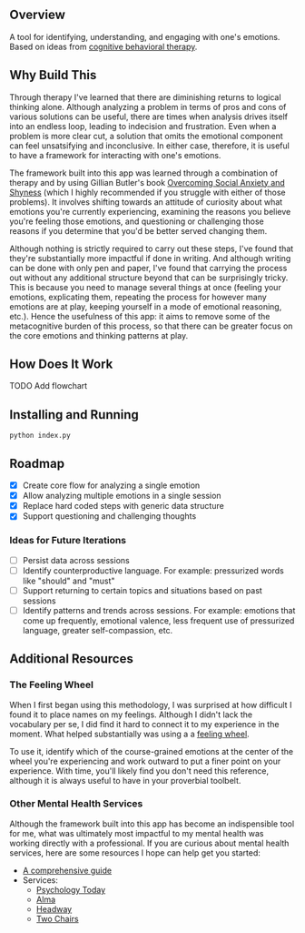## Overview

A tool for identifying, understanding, and engaging with one's emotions. Based on ideas from [cognitive behavioral therapy](https://en.wikipedia.org/wiki/Cognitive_behavioral_therapy).

## Why Build This

Through therapy I've learned that there are diminishing returns to logical thinking alone. Although analyzing a problem in terms of pros and cons of various solutions can be useful, there are times when analysis drives itself into an endless loop, leading to indecision and frustration. Even when a problem is more clear cut, a solution that omits the emotional component can feel unsatsifying and inconclusive. In either case, therefore, it is useful to have a framework for interacting with one's emotions. 

The framework built into this app was learned through a combination of therapy and by using Gillian Butler's book [Overcoming Social Anxiety and Shyness](https://www.amazon.com/Overcoming-Social-Anxiety-Shyness-2nd/dp/1472120434) (which I highly recommended if you struggle with either of those problems). It involves shifting towards an attitude of curiosity about what emotions you're currently experiencing, examining the reasons you believe you're feeling those emotions, and questioning or challenging those reasons if you determine that you'd be better served changing them. 

Although nothing is strictly required to carry out these steps, I've found that they're substantially more impactful if done in writing. And although writing can be done with only pen and paper, I've found that carrying the process out without any additional structure beyond that can be surprisingly tricky. This is because you need to manage several things at once (feeling your emotions, explicating them, repeating the process for however many emotions are at play, keeping yourself in a mode of emotional reasoning, etc.). Hence the usefulness of this app: it aims to remove some of the metacognitive burden of this process, so that there can be greater focus on the core emotions and thinking patterns at play.

## How Does It Work

TODO Add flowchart

## Installing and Running

```
python index.py
```

## Roadmap

- [x] Create core flow for analyzing a single emotion
- [x] Allow analyzing multiple emotions in a single session
- [x] Replace hard coded steps with generic data structure
- [x] Support questioning and challenging thoughts

### Ideas for Future Iterations

- [ ] Persist data across sessions
- [ ] Identify counterproductive language. For example: pressurized words like "should" and "must"
- [ ] Support returning to certain topics and situations based on past sessions
- [ ] Identify patterns and trends across sessions. For example: emotions that come up frequently, emotional valence, less frequent use of pressurized language, greater self-compassion, etc.

## Additional Resources 

### The Feeling Wheel

When I first began using this methodology, I was surprised at how difficult I found it to place names on my feelings. Although I didn't lack the vocabulary per se, I did find it hard to connect it to my experience in the moment. What helped substantially was using a a [feeling wheel](https://feelingswheel.com/). 

To use it, identify which of the course-grained emotions at the center of the wheel you're experiencing and work outward to put a finer point on your experience. With time, you'll likely find you don't need this reference, although it is always useful to have in your proverbial toolbelt. 

### Other Mental Health Services

Although the framework built into this app has become an indispensible tool for me, what was ultimately most impactful to my mental health was working directly with a professional. If you are curious about mental health services, here are some resources I hope can help get you started:

- [A comprehensive guide](https://www.npr.org/sections/health-shots/2023/07/02/1185661348/start-therapy-find-therapist-how-to)
- Services:
  - [Psychology Today](https://www.psychologytoday.com/us/therapists)
  - [Alma](https://helloalma.com/)
  - [Headway](https://headway.co/)
  - [Two Chairs](https://www.twochairs.com/)



